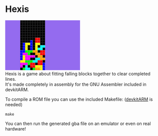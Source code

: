 # Hexis
![](docs/ss.png)   
Hexis is a game about fitting falling blocks together to clear completed lines.   
It's made completely in assembly for the GNU Assembler included in devkitARM.

To compile a ROM file you can use the included Makefile: ([devkitARM](https://devkitpro.org/wiki/devkitPro_pacman) is needed)

    make

You can then run the generated gba file on an emulator or even on real hardware!
